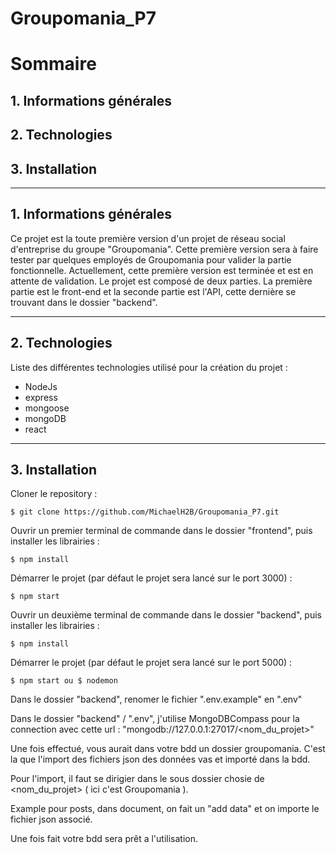 # Groupomania_P7

# Sommaire
## 1. Informations générales
## 2. Technologies
## 3. Installation

---
## 1. Informations générales
Ce projet est la toute première version d'un projet de réseau social d'entreprise du groupe "Groupomania". Cette première version sera à faire tester par quelques employés de Groupomania pour valider la partie fonctionnelle. Actuellement, cette première version est terminée et est en attente de validation.
Le projet est composé de deux parties. La première partie est le front-end et la seconde partie est l'API, cette dernière se trouvant dans le dossier "backend".

---
## 2. Technologies
Liste des différentes technologies utilisé pour la création du projet :
* NodeJs
* express
* mongoose
* mongoDB
* react

---
## 3. Installation
Cloner le repository :

    $ git clone https://github.com/MichaelH2B/Groupomania_P7.git

Ouvrir un premier terminal de commande dans le dossier "frontend", puis installer les librairies :

    $ npm install

Démarrer le projet (par défaut le projet sera lancé sur le port 3000) :

    $ npm start

Ouvrir un deuxième terminal de commande dans le dossier "backend", puis installer les librairies :

    $ npm install

Démarrer le projet (par défaut le projet sera lancé sur le port 5000) :

    $ npm start ou $ nodemon

Dans le dossier "backend", renomer le fichier ".env.example" en ".env" 

Dans le dossier "backend" / ".env", j'utilise MongoDBCompass pour la connection avec cette url : "mongodb://127.0.0.1:27017/<nom_du_projet>"   

Une fois effectué, vous aurait dans votre bdd un dossier groupomania. C'est la que l'import des fichiers json des données vas et importé dans la bdd.

Pour l'import, il faut se dirigier dans le sous dossier chosie de <nom_du_projet> ( ici c'est Groupomania ).

Example pour posts, dans document, on fait un "add data" et on importe le fichier json associé.

Une fois fait votre bdd sera prêt a l'utilisation.




